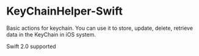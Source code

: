 # KeyChainHelper-Swift
Basic actions for keychain. You can use it to store, update, delete, retrieve data in the KeyChain in iOS system. 

Swift 2.0 supported
